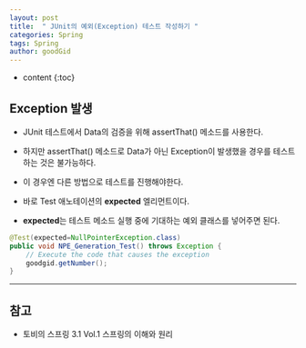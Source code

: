 ```yaml
---
layout: post
title:  " JUnit의 예외(Exception) 테스트 작성하기 "
categories: Spring
tags: Spring
author: goodGid
---
```

* content
{:toc}

## Exception 발생

* JUnit 테스트에서 Data의 검증을 위해 assertThat() 메소드를 사용한다.

* 하지만 assertThat() 메소드로 Data가 아닌 Exception이 발생했을 경우를 테스트하는 것은 불가능하다.

* 이 경우엔 다른 방법으로 테스트를 진행해야한다.

* 바로 Test 애노테이션의 **expected** 엘리먼트이다.

* **expected**는 테스트 메소드 실행 중에 기대하는 예외 클래스를 넣어주면 된다.


```java
@Test(expected=NullPointerException.class)
public void NPE_Generation_Test() throws Exception {
    // Execute the code that causes the exception
    goodgid.getNumber();
}
```









---

## 참고

* 토비의 스프링 3.1 Vol.1 스프링의 이해와 원리

